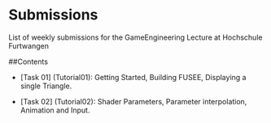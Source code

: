 # Submissions
List of weekly submissions for the GameEngineering Lecture at Hochschule Furtwangen

##Contents

 - [Task 01] (Tutorial01): Getting Started, Building FUSEE, Displaying a single Triangle.
 
 - [Task 02] (Tutorial02): Shader Parameters, Parameter interpolation, Animation and Input.
 
 
 

